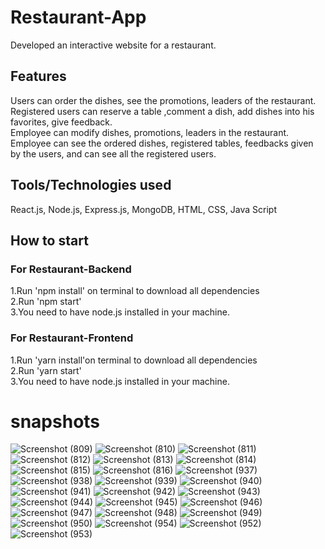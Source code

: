 # Restaurant-App
Developed an interactive  website for a restaurant.
## Features
Users can order the dishes, see the promotions, leaders of the restaurant.<br/>
Registered users can reserve a table ,comment a dish, add dishes into his favorites, give feedback.<br/>
Employee can modify dishes, promotions, leaders in the restaurant.<br/>
Employee can see the ordered dishes, registered tables, feedbacks given by the users, and can see all the registered users.
## Tools/Technologies used
React.js, Node.js, Express.js, MongoDB, HTML, CSS, Java Script
## How to start
### For Restaurant-Backend
1.Run 'npm install' on terminal to download all dependencies<br/>
2.Run 'npm start'<br/>
3.You need to have node.js installed in your machine.
### For Restaurant-Frontend
1.Run 'yarn install'on terminal to download all dependencies<br/>
2.Run 'yarn start'<br/>
3.You need to have node.js installed in your machine.
# snapshots
![Screenshot (809)](https://user-images.githubusercontent.com/64676780/131870538-dce7c001-7537-4310-8353-ff9216d4e57e.png)
![Screenshot (810)](https://user-images.githubusercontent.com/64676780/131870536-5f7b7565-c137-4406-8b74-755f66d03c2a.png)
![Screenshot (811)](https://user-images.githubusercontent.com/64676780/131870532-5087aa74-1582-4c33-99ef-520cbf16c7ea.png)
![Screenshot (812)](https://user-images.githubusercontent.com/64676780/131870528-5a2089ba-7276-4c29-8d7a-8b2112c8a7f6.png)
![Screenshot (813)](https://user-images.githubusercontent.com/64676780/131870522-6883cbc4-587d-4aaa-8d41-30ff8ee5c2a0.png)
![Screenshot (814)](https://user-images.githubusercontent.com/64676780/131870516-c2687895-6a28-481a-ae58-e919b1396559.png)
![Screenshot (815)](https://user-images.githubusercontent.com/64676780/131870512-d06e6f00-7144-4355-b63a-917db36893f9.png)
![Screenshot (816)](https://user-images.githubusercontent.com/64676780/131870510-6b2eb405-1323-4677-9f0e-2c707908dd95.png)
![Screenshot (937)](https://user-images.githubusercontent.com/64676780/132082463-bbbe0ce4-0503-439b-8d12-430bb262ed70.png)
![Screenshot (938)](https://user-images.githubusercontent.com/64676780/132082464-64db7574-d30a-4539-b80c-80a84e198c61.png)
![Screenshot (939)](https://user-images.githubusercontent.com/64676780/132082467-0550f15c-8b38-493e-bcf5-9d8c68fb718a.png)
![Screenshot (940)](https://user-images.githubusercontent.com/64676780/132082468-38fd5885-174b-4df0-9585-af61947ce909.png)
![Screenshot (941)](https://user-images.githubusercontent.com/64676780/132082470-2637a42e-acf8-4d74-b2ea-fadef8c1bb07.png)
![Screenshot (942)](https://user-images.githubusercontent.com/64676780/132082471-f3482691-62dd-4d02-ab91-3ce3805a8e8b.png)
![Screenshot (943)](https://user-images.githubusercontent.com/64676780/132082472-dddd8066-0f25-49e4-ba02-745559406aca.png)
![Screenshot (944)](https://user-images.githubusercontent.com/64676780/132082473-1b73c355-5160-4afc-b8b0-b36de163f015.png)
![Screenshot (945)](https://user-images.githubusercontent.com/64676780/132082474-93c48ffa-a4b6-4edc-a916-eedb3e5c73ca.png)
![Screenshot (946)](https://user-images.githubusercontent.com/64676780/132082453-fdc87da7-a628-43a2-afd5-71a726bd8919.png)
![Screenshot (947)](https://user-images.githubusercontent.com/64676780/132082454-798d587c-a320-4fd7-a76e-2369e37d5d32.png)
![Screenshot (948)](https://user-images.githubusercontent.com/64676780/132082456-728fa4a0-7ebd-44f4-b90b-140f29b71bfe.png)
![Screenshot (949)](https://user-images.githubusercontent.com/64676780/132082457-a054cfee-ee9d-4b66-b7d2-4effc45486f5.png)
![Screenshot (950)](https://user-images.githubusercontent.com/64676780/132082458-9a4d0ac5-a276-4eba-b84d-99d07c2cf146.png)
![Screenshot (954)](https://user-images.githubusercontent.com/64676780/132083083-8641e99a-38b3-477f-9eaa-08cf7ccc9d2c.png)
![Screenshot (952)](https://user-images.githubusercontent.com/64676780/132082460-992e9d03-31c3-4405-b0c1-be5b98a923ae.png)
![Screenshot (953)](https://user-images.githubusercontent.com/64676780/132082461-1292014a-8436-4450-88f4-8374193e7d47.png)

